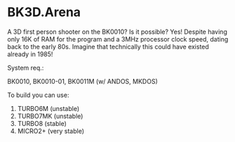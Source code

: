 # BK3D.Arena
A 3D first person shooter on the BK0010? Is it possible? Yes! Despite having only 16K of RAM for the program and a 3MHz processor clock speed, dating back to the early 80s. Imagine that technically this could have existed already in 1985!

System req.:

BK0010, BK0010-01, BK0011M (w/ ANDOS, MKDOS)

To build you can use:

1. TURBO6M (unstable)
2. TURBO7MK (unstable)
3. TURBO8 (stable)
4. MICRO2+ (very stable)
